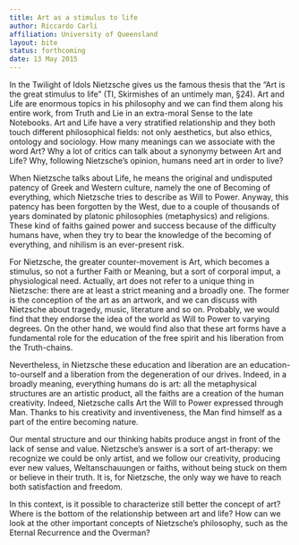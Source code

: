 ```yaml
---
title: Art as a stimulus to life
author: Riccardo Carli
affiliation: University of Queensland
layout: bite
status: forthcoming
date: 13 May 2015
---
```


In the Twilight of Idols Nietzsche gives us the famous thesis that the “Art is the great stimulus to life” (TI, Skirmishes of an untimely man, §24). Art and Life are enormous topics in his philosophy and we can find them along his entire work, from Truth and Lie in an extra-moral Sense to the late Notebooks. Art and Life have a very stratified relationship and they both touch different philosophical fields: not only aesthetics, but also ethics, ontology and sociology.
How many meanings can we associate with the word Art? Why a lot of critics can talk about a synonymy between Art and Life? Why, following Nietzsche’s opinion, humans need art in order to live?

When Nietzsche talks about Life, he means the original and undisputed patency of Greek and Western culture, namely the one of Becoming of everything, which Nietzsche tries to describe as Will to Power. Anyway, this patency has been forgotten by the West, due to a couple of thousands of years dominated by platonic philosophies (metaphysics) and religions. These kind of faiths gained power and success because of the difficulty humans have, when they try to bear the knowledge of the becoming of everything, and nihilism is an ever-present risk.

For Nietzsche, the greater counter-movement is Art, which becomes a stimulus, so not a further Faith or Meaning, but a sort of corporal imput, a physiological need.
Actually, art does not refer to a unique thing in Nietzsche: there are at least a strict meaning and a broadly one. The former is the conception of the art as an artwork, and we can discuss with Nietzsche about tragedy, music, literature and so on. Probably, we would find that they endorse the idea of the world as Will to Power to varying degrees. On the other hand, we would find also that these art forms have a fundamental role for the education of the free spirit and his liberation from the Truth-chains.

Nevertheless, in Nietzsche these education and liberation are an education-to-ourself and a liberation from the degeneration of our drives. Indeed, in a broadly meaning, everything humans do is art: all the metaphysical structures are an artistic product, all the faiths are a creation of the human creativity. Indeed, Nietzsche calls Art the Will to Power expressed through Man. Thanks to his creativity and inventiveness, the Man find himself as a part of the entire becoming nature. 

Our mental structure and our thinking habits produce angst in front of the lack of sense and value. Nietzsche’s answer is a sort of art-therapy: we recognize we could be only artist, and we follow our creativity, producing ever new values, Weltanschauungen or faiths, without being stuck on them or believe in their truth. It is, for Nietzsche, the only way we have to reach both satisfaction and freedom.

In this context, is it possible to characterize still better the concept of art? Where is the bottom of the relationship between art and life? How can we look at the other important concepts of Nietzsche’s philosophy, such as the Eternal Recurrence and the Overman?